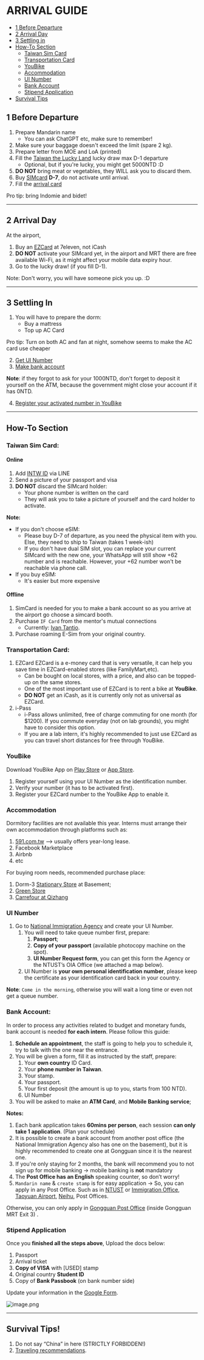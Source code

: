 # ARRIVAL GUIDE
- [1 Before Departure](https://github.com/rossiptr/SOP-development/new/master#1-before-departure)
- [2 Arrival Day](https://github.com/rossiptr/SOP-development/new/master#2-arrival-day)
- [3 Settling in](https://github.com/rossiptr/SOP-development/new/master#3-settling-in)
- [How-To Section](https://github.com/rossiptr/SOP-development/new/master#how-to-section)
    - [Taiwan Sim Card](https://github.com/rossiptr/SOP-development/blob/master/arrival-guide.md#taiwan-sim-card)
    - [Transportation Card](https://github.com/rossiptr/SOP-development/blob/master/arrival-guide.md#transportation-card)
    - [YouBike](https://github.com/rossiptr/SOP-development/blob/master/arrival-guide.md#youbike)
    - [Accommodation](https://github.com/rossiptr/SOP-development/blob/master/arrival-guide.md#accommodation)
    - [UI Number](https://github.com/rossiptr/SOP-development/blob/master/arrival-guide.md#ui-number)
    - [Bank Account](https://github.com/rossiptr/SOP-development/blob/master/arrival-guide.md#bank-account)
    - [Stipend Application](https://github.com/rossiptr/SOP-development/blob/master/arrival-guide.md#stipend-application)
- [Survival Tips](https://github.com/rossiptr/SOP-development/new/master#survival-tips)
  
## 1 Before Departure
1. Prepare Mandarin name
    - You can ask ChatGPT etc, make sure to remember!
2. Make sure your baggage doesn't exceed the limit (spare 2 kg).
3. Prepare letter from MOE and LoA (printed)
4. Fill the [Taiwan the Lucky Land](https://5000.taiwan.net.tw/index_en.html) lucky draw max D-1 departure
    - Optional, but if you're lucky, you might get 5000NTD :D
5. **DO NOT** bring meat or vegetables, they WILL ask you to discard them.
6. Buy [SIMcard](https://github.com/rossiptr/SOP-development/new/master#taiwan-sim-card) **D-7**, do not activate until arrival.
7. Fill the [arrival card](https://twac.immigration.gov.tw/)

Pro tip: bring Indomie and bidet!

---
## 2 Arrival Day
At the airport,
1. Buy an [EZCard](https://github.com/rossiptr/SOP-development/new/master#transportation-card) at 7eleven, not iCash
2. **DO NOT** activate your SIMcard yet, in the airport and MRT there are free available Wi-Fi, as it might affect your mobile data expiry hour.
3. Go to the lucky draw! (if you fill D-1).

Note: Don't worry, you will have someone pick you up. :D

---
## 3 Settling In
1. You will have to prepare the dorm:
    - Buy a mattress
    - Top up AC Card

Pro tip: Turn on both AC and fan at night, somehow seems to make the AC card use cheaper

2. [Get UI Number](https://github.com/rossiptr/SOP-development/new/master#ui-number)
3. [Make bank account](https://github.com/rossiptr/SOP-development/new/master#bank-account)
  
**Note**: if they forgot to ask for your 1000NTD, don't forget to deposit it yourself on the ATM, because the government might close your account if it has 0NTD.

4. [Register your activated number in YouBike](https://github.com/rossiptr/SOP-development/new/master#youbike)

---
## How-To Section

### Taiwan Sim Card:
#### Online
1. Add [INTW ID]() via LINE
2. Send a picture of your passport and visa
3. **DO NOT** discard the SIMcard holder:
    - Your phone number is written on the card
    - They will ask you to take a picture of yourself and the card holder to activate.

**Note:**
- If you don't choose eSIM:
  - Please buy D-7 of departure, as you need the physical item with you. Else, they need to ship to Taiwan (takes 1 week-ish)
  - If you don't have dual SIM slot, you can replace your current SIMcard with the new one, your WhatsApp will still show +62 number and is reachable. However, your +62 number won't be reachable via phone call.
- If you buy eSIM:
  - It's easier but more expensive

#### Offline
1. SimCard is needed for you to make a bank account so as you arrive at the airport go choose a simcard booth.
2. Purchase `IF Card` from the mentor's mutual connections
      - Currently: [Ivan Tantio](http://wa.me/886908489336 "‌").
5. Purchase roaming E-Sim from your original country.

### Transportation Card:
1. EZCard
EZCard is a e-money card that is very versatile, it can help you save time in EZCard-enabled stores (like FamilyMart,etc). 
    - Can be bought on local stores, with a price, and also can be topped-up on the same stores.
    - One of the most important use of EZCard is to rent a bike at **YouBike**.
    - **DO NOT** get an iCash, as it is currently only not as universal as EZCard.
2. i-Pass
    - i-Pass allows unlimited, free of charge commuting for one month (for $1200). If you commute everyday (not on lab grounds), you might have to consider this option.
    - If you are a lab intern, it's highly recommended to just use EZCard as you can travel short distances for free through YouBike.

### YouBike
Download YouBike App on [Play Store](https://www.google.com/url?sa=t&source=web&rct=j&opi=89978449&url=https://play.google.com/store/apps/details%3Fid%3Dtw.com.youbike.plus%26hl%3Den&ved=2ahUKEwiMyZ2O86-HAxXRc_UHHTZNBzgQFnoECBkQAQ&usg=AOvVaw16DZW_Y0spFtdONtmLJwPU "‌") or [App Store](https://www.google.com/url?sa=t&source=web&rct=j&opi=89978449&url=https://apps.apple.com/tw/app/youbike%25E5%25BE%25AE%25E7%25AC%2591%25E5%2596%25AE%25E8%25BB%258A-%25E5%25AE%2598%25E6%2596%25B9%25E7%2589%2588/id1483423095&ved=2ahUKEwiMyZ2O86-HAxXRc_UHHTZNBzgQFnoECCkQAQ&usg=AOvVaw2GXG7otb833bUmTBPC2jZO "‌").
1. Register yourself using your UI Number as the identification number.
2. Verify your number (it has to be activated first).
3. Register your EZCard number to the YouBike App to enable it.

### Accommodation
Dormitory facilities are not available this year. Interns must arrange their own accommodation through platforms such as:
1. [591.com.tw](http://591.com.tw/ "‌") --> usually offers year-long lease.
2. Facebook Marketplace
3. Airbnb
4. etc

For buying room needs, recommended purchase place:
1. Dorm-3 [Stationary Store](https://maps.app.goo.gl/WkQnDenJ2wB1Udrg6 "‌") at Basement;
2. [Green Store](https://maps.app.goo.gl/UdwgDXAre8YemjYL8 "‌")
3. [Carrefour at Qizhang](https://maps.app.goo.gl/Rh9b58MUcTMrBvC3A "‌")

### UI Number
1. Go to [National Immigration Agency](https://maps.app.goo.gl/UjSH7WFFF382XmKi9 "‌") and create your UI Number.
   1. You will need to take queue number first, prepare:
      1. **Passport**;
      2. **Copy of your passport** (available photocopy machine on the spot).
      3. **UI Number Request form**, you can get this form the Agency or the NTUST’s OIA Office (we attached a map below).
   2. UI Number is **your own personal identification number**, please keep the certificate as your identification card back in your country.

**Note**: `Come in the morning`, otherwise you will wait a long time or even not get a queue number.


### Bank Account:
In order to process any activities related to budget and monetary funds, bank account is needed **for each intern**. Please follow this guide:

1. **Schedule an appointment**, the staff is going to help you to schedule it, try to talk with the one near the entrance.
2. You will be given a form, fill it as instructed by the staff, prepare:
   1. Your **own country** ID Card.
   2. Your **phone number in Taiwan**.
   3. Your stamp.
   4. Your passport.
   5. Your first deposit (the amount is up to you, starts from 100 NTD).
   6. UI Number
3. You will be asked to make an **ATM Card**, and **Mobile Banking service**;

**Notes:**

1. Each bank application takes **60mins per person**, each session **can only take 1 application**. (Plan your schedule)
2. It is possible to create a bank account from another post office (the National Immigration Agency also has one on the basement), but it is highly recommended to create one at Gongguan since it is the nearest one.
3. If you're only staying for 2 months, the bank will recommend you to not sign up for mobile banking → mobile banking is **not** mandatory
4. The **Post Office has an English** speaking counter, so don’t worry!
5. `Mandarin name` & `create stamp` is for easy application → So, you can apply in any Post Office. Such as in [NTUST](https://maps.app.goo.gl/9Y7WK19PKXRqwyoF9 "‌") or [Immigration Office](https://maps.app.goo.gl/NC1cKinqmYFxQwzM6 "‌"), [Taoyuan Airport](https://maps.app.goo.gl/UxoYrfph2E58oc977 "‌"), [Neihu](https://maps.app.goo.gl/5Wmb31LaonaT1wDg8 "‌"), Post Offices.

Otherwise, you can only apply in [Gongguan Post Office](https://maps.app.goo.gl/bUFEuBpNwFp8ReHw5 "‌") (inside Gongguan MRT Exit 3) .

### Stipend Application

Once you **finished all the steps above**, Upload the docs below:
1. Passport
2. Arrival ticket
3. **Copy of VISA** with [USED] stamp
4. Original country **Student ID**
5. Copy of **Bank Passbook** (on bank number side)

Update your information in the [Google Form](https://docs.google.com/forms/d/e/1FAIpQLSfbCL7Q_cvZdxSkxM6GMG9EBkB-eoIdIqQPapUH9JUMEVBzPA/formResponse?edit2=2_ABaOnuecMtAg-mGjHAB2DmclgC9hZdQuzqEXqQHK-i52XA6ueu3n_YTSMRY4WEUrLQ "‌").

![image.png](https://trello.com/1/cards/668f9e92ce89f6495eb7e8bd/attachments/6698b565902d967784791601/download/image.png)



---
## Survival Tips!

1. Do not say “China” in here (STRICTLY FORBIDDEN!)
2. [Traveling recommendations](https://hackmd.io/@aJ2Qz7QfSYeHcBAyLw11Lw/Sy1J-kVdR "‌").
